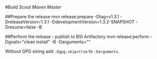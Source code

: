 #Build *Scout Maven Master*

##Prepare the release
  mvn release:prepare -Dtag=v1.3.1 -DreleaseVersion=1.3.1 -DdevelopmentVersion=1.3.2-SNAPSHOT -Dresume=false -B

##Perform the release - publish to BSI Artifactory
  mvn release:perform -Dgoals="clean install" -B -Darguments=""

Without GPG sining add `-Dgpg.skip=true` to `-Darguments`.


